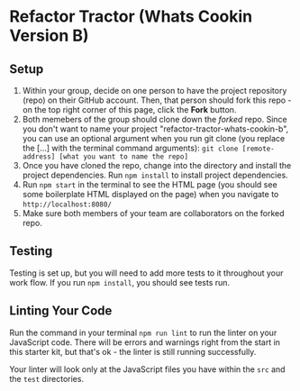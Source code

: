 # Refactor Tractor (Whats Cookin Version B)

## Setup

1. Within your group, decide on one person to have the project repository (repo) on their GitHub account. Then, that person should fork this repo - on the top right corner of this page, click the **Fork** button.
1. Both memebers of the group should clone down the _forked_ repo. Since you don't want to name your project "refactor-tractor-whats-cookin-b", you can use an optional argument when you run git clone (you replace the [...] with the terminal command arguments): `git clone [remote-address] [what you want to name the repo]`
1. Once you have cloned the repo, change into the directory and install the project dependencies. Run `npm install` to install project dependencies.
1. Run `npm start` in the terminal to see the HTML page (you should see some boilerplate HTML displayed on the page) when you navigate to `http://localhost:8080/`
1. Make sure both members of your team are collaborators on the forked repo.

## Testing

Testing is set up, but you will need to add more tests to it throughout your work flow. If you run `npm install`, you should see tests run. 

## Linting Your Code

Run the command in your terminal `npm run lint` to run the linter on your JavaScript code. There will be errors and warnings right from the start in this starter kit, but that's ok - the linter is still running successfully.

Your linter will look only at the JavaScript files you have within the `src` and the `test` directories.

